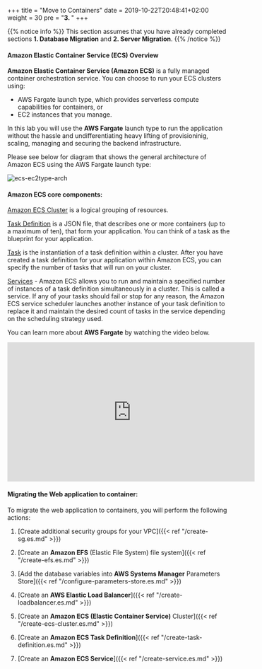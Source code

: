+++
title = "Move to Containers"
date = 2019-10-22T20:48:41+02:00
weight = 30
pre = "<b>3. </b>"
+++

{{% notice info %}}
This section assumes that you have already completed sections **1. Database Migration** and **2. Server Migration**.
{{% /notice %}}


#### Amazon Elastic Container Service (ECS) Overview

**Amazon Elastic Container Service (Amazon ECS)** is a fully managed container orchestration service. You can choose to run your ECS clusters using:    

- AWS Fargate launch type, which provides serverless compute capabilities for containers, or   
- EC2 instances that you manage.

In this lab you will use the **AWS Fargate** launch type to run the application without the hassle and undifferentiating heavy lifting of provisioninig, scaling, managing and securing the backend infrastructure.

Please see below for diagram that shows the general architecture of Amazon ECS using the AWS Fargate launch type:

![ecs-ec2type-arch](/ecs/overview-fargate.png)

#### Amazon ECS core components:

<a href="https://docs.aws.amazon.com/AmazonECS/latest/developerguide/clusters.html" target="_blank">Amazon ECS Cluster</a> is a logical grouping of resources.

<a href="https://docs.aws.amazon.com/AmazonECS/latest/developerguide/task_definitions.html" target="_blank">Task Definition</a> is a JSON file, that describes one or more containers (up to a maximum of ten), that form your application. You can think of a task as the blueprint for your application.

<a href="https://docs.aws.amazon.com/AmazonECS/latest/developerguide/scheduling_tasks.html" target="_blank">Task</a> is the instantiation of a task definition within a cluster. After you have created a task definition for your application within Amazon ECS, you can specify the number of tasks that will run on your cluster.

<a href="https://docs.aws.amazon.com/AmazonECS/latest/developerguide/ecs_services.html" target="_blank">Services</a> - Amazon ECS allows you to run and maintain a specified number of instances of a task definition simultaneously in a cluster. This is called a service. If any of your tasks should fail or stop for any reason, the Amazon ECS service scheduler launches another instance of your task definition to replace it and maintain the desired count of tasks in the service depending on the scheduling strategy used.

You can learn more about **AWS Fargate** by watching the video below.
<center>
<iframe width="560" height="315" src="https://www.youtube-nocookie.com/embed/IEvLkwdFgnU" frameborder="0" allow="accelerometer; autoplay; encrypted-media; gyroscope; picture-in-picture" allowfullscreen></iframe>
</center>

#### Migrating the Web application to container:


To migrate the web application to containers, you will perform the following actions:

1. [Create additional security groups for your VPC]({{< ref "/create-sg.es.md" >}})

2. [Create an **Amazon EFS** (Elastic File System) file system]({{< ref "/create-efs.es.md" >}})

3. [Add the database variables into **AWS Systems Manager** Parameters Store]({{< ref "/configure-parameters-store.es.md" >}})

4. [Create an **AWS Elastic Load Balancer**]({{< ref "/create-loadbalancer.es.md" >}})

5. [Create an **Amazon ECS (Elastic Container Service)** Cluster]({{< ref "/create-ecs-cluster.es.md" >}})

6. [Create an **Amazon ECS Task Definition**]({{< ref "/create-task-definition.es.md" >}})

7. [Create an **Amazon ECS Service**]({{< ref "/create-service.es.md" >}})
